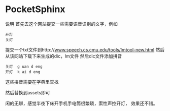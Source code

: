 # PocketSphinx

说明
首先去这个网站提交一些需要语音识别的文字，例如

```
开灯
关灯
```
提交一个txt文件到http://www.speech.cs.cmu.edu/tools/lmtool-new.html
然后从该网站下载下来生成的dic，lm文件
然后dic文件添加拼音

```
关灯	g uan d eng
开灯	k ai d eng
```
这些拼音需要在字典里查找

然后替换到assets即可

闲的无聊，感觉半夜下床开手机手电筒很繁琐，索性声控开灯，
效果还不错。



